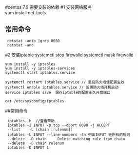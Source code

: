 
#centos 7.6 需要安装的依赖
#1 安装网络服务    
    yum install net-tools
   ## 常用命令
     netstat -antp |grep 8080  
     netstat -ano
#2 安装iptable
    systemctl stop firewalld 
    systemctl mask firewalld
    
    yum install -y iptables 
    yum install -y iptables-services
    systemctl start iptables.service
    
    systemctl restart iptables.service // 重启防火墙使配置生效 
    systemctl enable iptables.service // 设置防火墙开机启动
    service iptables save  保存iptable的配置永久开放端口
    
    cat /etc/sysconfig/iptables

   ##常用命令
   
   
     iptables -h  //查看帮助
     iptables -I INPUT -p tcp --dport 8090 -j ACCEPT
     --list    -L [chain [rulenum]]
     iptables -L INPUT --line-numbers -4n 列出INPUT 链所有的规则
     --delete  -D chain		Delete matching rule from chain
     --delete  -D chain rulenum
     iptables -D INPUT 1